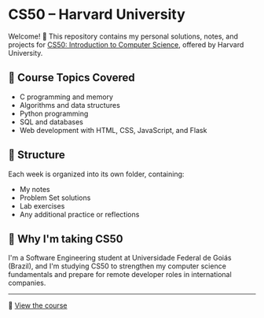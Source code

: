 # CS50 – Harvard University

Welcome! 👋 This repository contains my personal solutions, notes, and projects for [CS50: Introduction to Computer Science](https://cs50.harvard.edu/x), offered by Harvard University.

## 🧠 Course Topics Covered
- C programming and memory
- Algorithms and data structures
- Python programming
- SQL and databases
- Web development with HTML, CSS, JavaScript, and Flask

## 📁 Structure
Each week is organized into its own folder, containing:
- My notes
- Problem Set solutions
- Lab exercises
- Any additional practice or reflections

## 🚀 Why I'm taking CS50
I'm a Software Engineering student at Universidade Federal de Goiás (Brazil), and I'm studying CS50 to strengthen my computer science fundamentals and prepare for remote developer roles in international companies.

---

🔗 [View the course](https://cs50.harvard.edu/x)
